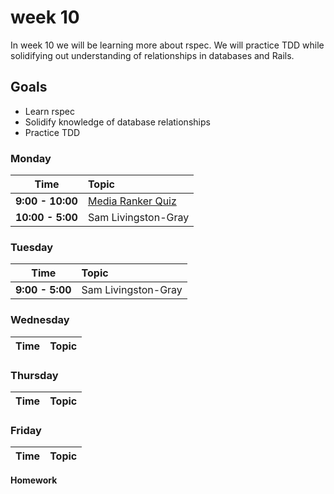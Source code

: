 # week 10

In week 10 we will be learning more about rspec. We will practice TDD while solidifying
out understanding of relationships in databases and Rails.

## Goals
- Learn rspec
- Solidify knowledge of database relationships
- Practice TDD


### Monday

| Time                | Topic               |
|:-------------------:|:--------------------|
| **9:00 - 10:00**     | [Media Ranker Quiz](https://canvas.instructure.com/courses/881804/quizzes/1083242)            |
| **10:00 - 5:00**     | Sam Livingston-Gray            |


### Tuesday

| Time                | Topic               |
|:-------------------:|:--------------------|
| **9:00 - 5:00**     | Sam Livingston-Gray            |

### Wednesday

| Time              | Topic               |
|:-----------------:|:--------------------|

### Thursday

| Time              | Topic               |
|:-----------------:|:--------------------|

### Friday

| Time              | Topic               |
|:-----------------:|:--------------------|

**Homework**
